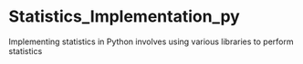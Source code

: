 # Statistics_Implementation_py
Implementing statistics in Python involves using various libraries to perform statistics
